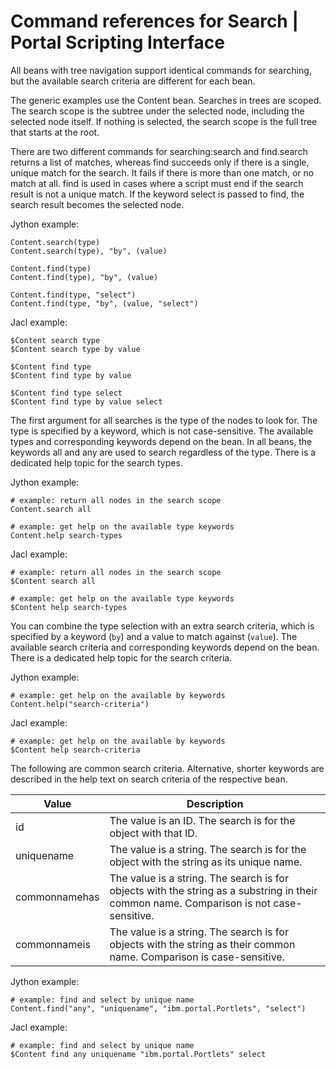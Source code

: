 # Command references for Search \| Portal Scripting Interface

All beans with tree navigation support identical commands for searching, but the available search criteria are different for each bean.

The generic examples use the Content bean. Searches in trees are scoped. The search scope is the subtree under the selected node, including the selected node itself. If nothing is selected, the search scope is the full tree that starts at the root.

There are two different commands for searching:search and find.search returns a list of matches, whereas find succeeds only if there is a single, unique match for the search. It fails if there is more than one match, or no match at all. find is used in cases where a script must end if the search result is not a unique match. If the keyword select is passed to find, the search result becomes the selected node.

Jython example:

```
Content.search(type)
Content.search(type), "by", (value)

Content.find(type)
Content.find(type), "by", (value)

Content.find(type, "select")
Content.find(type, "by", (value, "select")
```

Jacl example:

```
$Content search type
$Content search type by value

$Content find type
$Content find type by value

$Content find type select
$Content find type by value select
```

The first argument for all searches is the type of the nodes to look for. The type is specified by a keyword, which is not case-sensitive. The available types and corresponding keywords depend on the bean. In all beans, the keywords all and any are used to search regardless of the type. There is a dedicated help topic for the search types.

Jython example:

```
# example: return all nodes in the search scope
Content.search all

# example: get help on the available type keywords
Content.help search-types

```

Jacl example:

```
# example: return all nodes in the search scope
$Content search all

# example: get help on the available type keywords
$Content help search-types

```

You can combine the type selection with an extra search criteria, which is specified by a keyword \(`by`\) and a value to match against \(`value`\). The available search criteria and corresponding keywords depend on the bean. There is a dedicated help topic for the search criteria.

Jython example:

```
# example: get help on the available by keywords
Content.help("search-criteria")
```

Jacl example:

```
# example: get help on the available by keywords
$Content help search-criteria
```

The following are common search criteria. Alternative, shorter keywords are described in the help text on search criteria of the respective bean.

|Value|Description|
|-----|-----------|
|id|The value is an ID. The search is for the object with that ID.|
|uniquename|The value is a string. The search is for the object with the string as its unique name.|
|commonnamehas|The value is a string. The search is for objects with the string as a substring in their common name. Comparison is not case-sensitive.|
|commonnameis|The value is a string. The search is for objects with the string as their common name. Comparison is case-sensitive.|

Jython example:

```
# example: find and select by unique name
Content.find("any", "uniquename", "ibm.portal.Portlets", "select")
```

Jacl example:

```
# example: find and select by unique name
$Content find any uniquename "ibm.portal.Portlets" select
```


